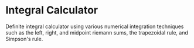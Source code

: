 # Integral Calculator

Definite integral calculator using various numerical integration techniques such as the left, right, and midpoint riemann sums, the trapezoidal rule, and Simpson's rule.

